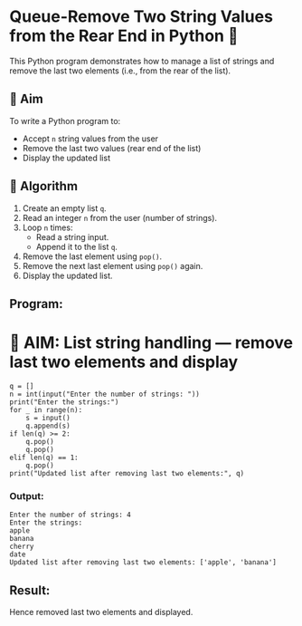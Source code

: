 # Queue-Remove Two String Values from the Rear End in Python 🧵

This Python program demonstrates how to manage a list of strings and remove the last two elements (i.e., from the rear of the list).

## 🎯 Aim

To write a Python program to:
- Accept `n` string values from the user
- Remove the last two values (rear end of the list)
- Display the updated list

## 🧠 Algorithm

1. Create an empty list `q`.
2. Read an integer `n` from the user (number of strings).
3. Loop `n` times:
   - Read a string input.
   - Append it to the list `q`.
4. Remove the last element using `pop()`.
5. Remove the next last element using `pop()` again.
6. Display the updated list.

##  Program:
# 🎯 AIM: List string handling — remove last two elements and display
````
q = []
n = int(input("Enter the number of strings: "))
print("Enter the strings:")
for _ in range(n):
    s = input()
    q.append(s)
if len(q) >= 2:
    q.pop()
    q.pop()
elif len(q) == 1:
    q.pop()
print("Updated list after removing last two elements:", q)
````

### Output:
```
Enter the number of strings: 4
Enter the strings:
apple
banana
cherry
date
Updated list after removing last two elements: ['apple', 'banana']
```
## Result:
Hence removed last two elements and displayed.
